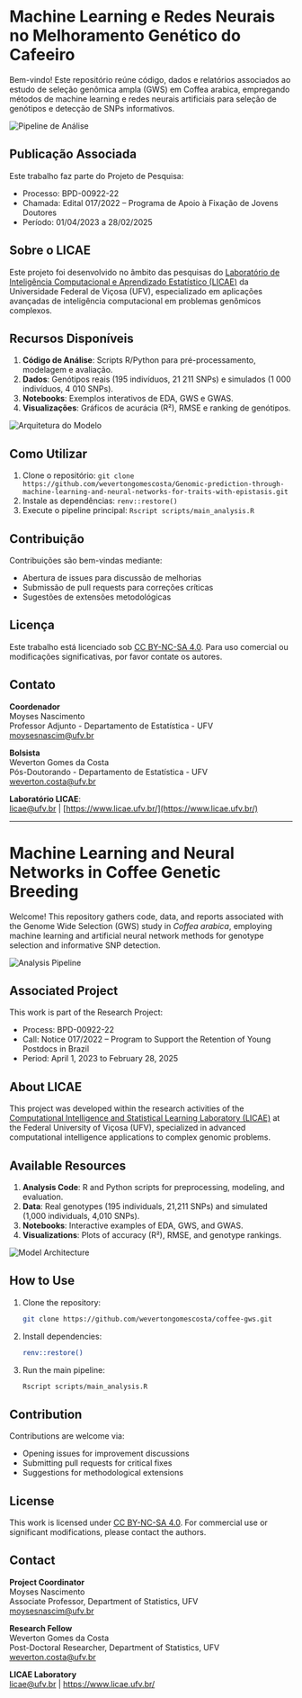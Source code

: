 # Machine Learning e Redes Neurais no Melhoramento Genético do Cafeeiro

Bem-vindo! Este repositório reúne código, dados e relatórios associados ao estudo de seleção genômica ampla (GWS) em Coffea arabica, empregando métodos de machine learning e redes neurais artificiais para seleção de genótipos e detecção de SNPs informativos.

![Pipeline de Análise](images/analysis_pipeline.png)

## Publicação Associada

Este trabalho faz parte do Projeto de Pesquisa:  

- Processo: BPD-00922-22  
- Chamada: Edital 017/2022 – Programa de Apoio à Fixação de Jovens Doutores  
- Período: 01/04/2023 a 28/02/2025  

## Sobre o LICAE
Este projeto foi desenvolvido no âmbito das pesquisas do [Laboratório de Inteligência Computacional e Aprendizado Estatístico (LICAE)](https://www.licae.ufv.br/) da Universidade Federal de Viçosa (UFV), especializado em aplicações avançadas de inteligência computacional em problemas genômicos complexos.

## Recursos Disponíveis

1. **Código de Análise**: Scripts R/Python para pré-processamento, modelagem e avaliação.  
2. **Dados**: Genótipos reais (195 indivíduos, 21 211 SNPs) e simulados (1 000 indivíduos, 4 010 SNPs).  
3. **Notebooks**: Exemplos interativos de EDA, GWS e GWAS.  
4. **Visualizações**: Gráficos de acurácia (R²), RMSE e ranking de genótipos.  

![Arquitetura do Modelo](images/model_architecture.png)

## Como Utilizar
1. Clone o repositório: `git clone https://github.com/wevertongomescosta/Genomic-prediction-through-machine-learning-and-neural-networks-for-traits-with-epistasis.git`
2. Instale as dependências: `renv::restore()`
3. Execute o pipeline principal: `Rscript scripts/main_analysis.R`

## Contribuição
Contribuições são bem-vindas mediante:
- Abertura de issues para discussão de melhorias
- Submissão de pull requests para correções críticas
- Sugestões de extensões metodológicas

## Licença
Este trabalho está licenciado sob [CC BY-NC-SA 4.0](https://creativecommons.org/licenses/by-nc-sa/4.0/). Para uso comercial ou modificações significativas, por favor contate os autores.

## Contato
**Coordenador**  
Moyses Nascimento  
Professor Adjunto - Departamento de Estatística - UFV
moysesnascim@ufv.br

**Bolsista**  
Weverton Gomes da Costa  
Pós-Doutorando - Departamento de Estatística - UFV  
weverton.costa@ufv.br


**Laboratório LICAE**:  
licae@ufv.br | [https://www.licae.ufv.br/](https://www.licae.ufv.br/)

---

# Machine Learning and Neural Networks in Coffee Genetic Breeding

Welcome! This repository gathers code, data, and reports associated with the Genome Wide Selection (GWS) study in *Coffea arabica*, employing machine learning and artificial neural network methods for genotype selection and informative SNP detection.

![Analysis Pipeline](images/analysis_pipeline.png)

## Associated Project

This work is part of the Research Project:

- Process: BPD-00922-22  
- Call: Notice 017/2022 – Program to Support the Retention of Young Postdocs in Brazil  
- Period: April 1, 2023 to February 28, 2025  

## About LICAE

This project was developed within the research activities of the [Computational Intelligence and Statistical Learning Laboratory (LICAE)](https://www.licae.ufv.br/) at the Federal University of Viçosa (UFV), specialized in advanced computational intelligence applications to complex genomic problems.

## Available Resources

1. **Analysis Code**: R and Python scripts for preprocessing, modeling, and evaluation.  
2. **Data**: Real genotypes (195 individuals, 21,211 SNPs) and simulated (1,000 individuals, 4,010 SNPs).  
3. **Notebooks**: Interactive examples of EDA, GWS, and GWAS.  
4. **Visualizations**: Plots of accuracy (R²), RMSE, and genotype rankings.  

![Model Architecture](images/model_architecture.png)

## How to Use

1. Clone the repository:  
   ```bash
   git clone https://github.com/wevertongomescosta/coffee-gws.git
   ```
2. Install dependencies:  
   ```bash
   renv::restore()
   ```
3. Run the main pipeline:  
   ```bash
   Rscript scripts/main_analysis.R
   ```

## Contribution

Contributions are welcome via:  
- Opening issues for improvement discussions  
- Submitting pull requests for critical fixes  
- Suggestions for methodological extensions  

## License

This work is licensed under [CC BY-NC-SA 4.0](https://creativecommons.org/licenses/by-nc-sa/4.0/). For commercial use or significant modifications, please contact the authors.

## Contact

**Project Coordinator**  
Moyses Nascimento  
Associate Professor, Department of Statistics, UFV  
moysesnascim@ufv.br  

**Research Fellow**  
Weverton Gomes da Costa  
Post-Doctoral Researcher, Department of Statistics, UFV  
weverton.costa@ufv.br  

**LICAE Laboratory**  
licae@ufv.br | https://www.licae.ufv.br/